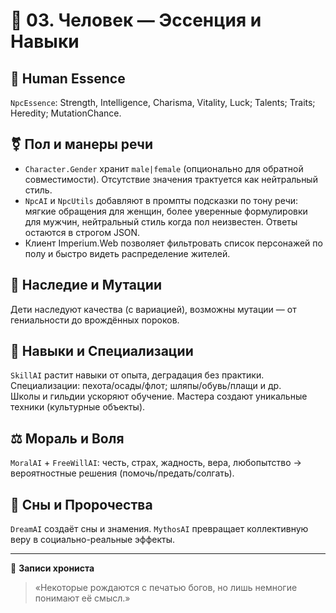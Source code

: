 # 🧬 03. Человек — Эссенция и Навыки

## 🧠 Human Essence
`NpcEssence`: Strength, Intelligence, Charisma, Vitality, Luck; Talents; Traits; Heredity; MutationChance.

## ⚧ Пол и манеры речи
- `Character.Gender` хранит `male|female` (опционально для обратной совместимости). Отсутствие значения трактуется как нейтральный стиль.
- `NpcAI` и `NpcUtils` добавляют в промпты подсказки по тону речи: мягкие обращения для женщин, более уверенные формулировки для мужчин, нейтральный стиль когда пол неизвестен. Ответы остаются в строгом JSON.
- Клиент Imperium.Web позволяет фильтровать список персонажей по полу и быстро видеть распределение жителей.

## 🧪 Наследие и Мутации
Дети наследуют качества (с вариацией), возможны мутации — от гениальности до врождённых пороков.

## 🧩 Навыки и Специализации
`SkillAI` растит навыки от опыта, деградация без практики. Специализации: пехота/осады/флот; шляпы/обувь/плащи и др.  
Школы и гильдии ускоряют обучение. Мастера создают уникальные техники (культурные объекты).

## ⚖️ Мораль и Воля
`MoralAI` + `FreeWillAI`: честь, страх, жадность, вера, любопытство → вероятностные решения (помочь/предать/солгать).

## 🌙 Сны и Пророчества
`DreamAI` создаёт сны и знамения. `MythosAI` превращает коллективную веру в социально-реальные эффекты.

---
📜 **Записи хрониста**  
> «Некоторые рождаются с печатью богов, но лишь немногие понимают её смысл.»
